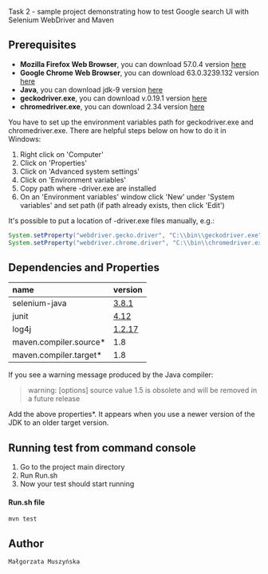 Task 2 - sample project demonstrating how to test Google search UI with Selenium WebDriver and Maven



## Prerequisites

* **Mozilla Firefox Web Browser**, you can download 57.0.4 version [here](https://www.mozilla.org/pl/firefox/)
* **Google Chrome Web Browser**, you can download 63.0.3239.132 version [here](https://www.google.pl/chrome/browser/desktop/index.html)
* **Java**, you can download jdk-9 version [here](http://www.oracle.com/technetwork/java/javase/downloads/jdk9-downloads-3848520.html)
* **geckodriver.exe**, you can download v.0.19.1 version [here](https://github.com/mozilla/geckodriver/releases)
* **chromedriver.exe**, you can download 2.34 version [here](https://chromedriver.storage.googleapis.com/index.html?path=2.34/)

You have to set up the environment variables path for geckodriver.exe and chromedriver.exe. There are helpful steps below on how to do it in Windows:

1. Right click on 'Computer'
2. Click on 'Properties'
3. Click on 'Advanced system settings'
4. Click on 'Environment variables'
5. Copy path where -driver.exe are installed
6. On an 'Environment variables' window click 'New' under 'System variables' and set path (if path already exists, then click 'Edit')

It's possible to put a location of -driver.exe files manually, e.g.:

```java
System.setProperty("webdriver.gecko.driver", "C:\\bin\\geckodriver.exe");
System.setProperty("webdriver.chrome.driver", "C:\\bin\\chromedriver.exe");
```

## Dependencies and Properties

| name                   | version                                  |
| :--------------------- | :--------------------------------------- |
| selenium-java          | [3.8.1](https://mvnrepository.com/artifact/org.seleniumhq.selenium/selenium-java/3.8.1) |
| junit                  | [4.12](https://mvnrepository.com/artifact/junit/junit/4.12) |
| log4j                  | [1.2.17](https://mvnrepository.com/artifact/log4j/log4j/1.2.17) |
| maven.compiler.source* | 1.8                                      |
| maven.compiler.target* | 1.8                                      |

If you see a warning message produced by the Java compiler:

> warning: [options] source value 1.5 is obsolete and will be removed in a future release

Add the above properties*. It appears when you use a newer version of the JDK to an older target version.

## Running test from command console

1. Go to the project main directory
2. Run Run.sh
3. Now your test should start running



#### Run.sh file

```
mvn test
```

## Author

```
Małgorzata Muszyńska
```

